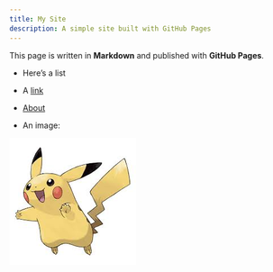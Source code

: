 ```yaml
---
title: My Site
description: A simple site built with GitHub Pages
---
```


This page is written in **Markdown** and published with **GitHub Pages**.

- Here’s a list
- A [link](https://www.bbc.com/news)
- [About](about.md)

- An image:

![A placeholder image](images/pikachu.jpg)


